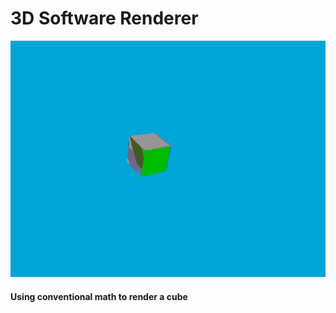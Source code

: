 # 3D Software Renderer

![rotating blob of awesomeness](https://raw.githubusercontent.com/axelbsa/3dsr/master/demo.gif)

#### Using conventional math to render a cube
